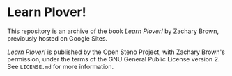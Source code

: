 # Learn Plover!

This repository is an archive of the book _Learn Plover!_ by Zachary Brown, previously hosted on Google Sites.

_Learn Plover!_ is published by the Open Steno Project, with Zachary Brown's permission, under the terms of the GNU General Public License version 2. See `LICENSE.md` for more information.
